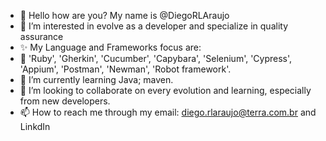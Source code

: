 - 👋 Hello how are you? My name is @DiegoRLAraujo
- 👀 I’m interested in evolve as a developer and specialize in quality assurance
- ✨ My Language and Frameworks focus are:
- 💞️ 'Ruby', 'Gherkin', 'Cucumber', 'Capybara', 'Selenium', 'Cypress', 'Appium', 'Postman', 'Newman', 'Robot framework'. 
- 🌱 I’m currently learning Java; maven.
- 💞️ I’m looking to collaborate on every evolution and learning, especially from new developers. 
- 📫 How to reach me through my email: diego.rlaraujo@terra.com.br and LinkdIn 

<!---
DiegoRLAraujo/DiegoRLAraujo is a ✨ special ✨ repository because its `README.md` (this file) appears on your GitHub profile.
You can click the Preview link to take a look at your changes.
--->
